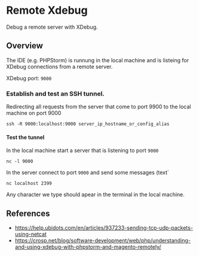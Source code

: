 # Remote Xdebug
Debug a remote server with XDebug.

## Overview 
The IDE (e.g. PHPStorm) is runnung in the local machine and is listeing for XDebug connections from a remote server. 

XDebug port: `9000` 

### Establish and test an SSH tunnel. 
Redirecting all requests from the server that come to port 9900 to the local machine on port 9000

```
ssh -R 9000:localhost:9000 server_ip_hostname_or_config_alias
```

#### Test the tunnel 
In the local machine start a server that is listening to port `9000`
```
nc -l 9000
```

In the server connect to port `9000` and send some messages (text` 
```
nc localhost 2399
```

Any character we type should apear in the terminal in the local machine. 

## References
- https://help.ubidots.com/en/articles/937233-sending-tcp-udp-packets-using-netcat
- https://crosp.net/blog/software-development/web/php/understanding-and-using-xdebug-with-phpstorm-and-magento-remotely/
